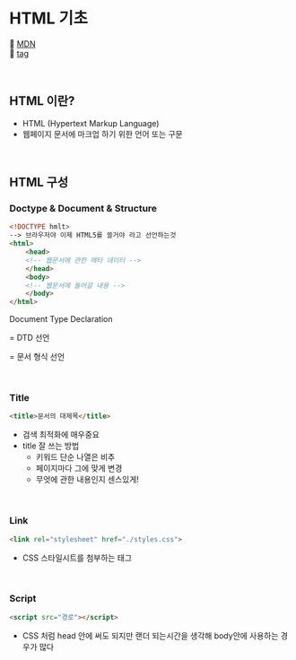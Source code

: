 # HTML 기초

📌 [MDN](https://developer.mozilla.org/en-US/)
<br>
📌 [tag](http://www.tcpschool.com/html-tags/intro)

<br>

## HTML 이란?
* HTML (Hypertext Markup Language) 
* 웹페이지 문서에 마크업 하기 위한 언어 또는 구문

<br>

## HTML 구성
### Doctype & Document & Structure
```html
<!DOCTYPE hmlt> 
--> 브라우저야 이제 HTML5를 쓸거야 라고 선언하는것 
<html>
	<head>
	<!-- 웹문서에 관한 메타 데이터 -->
	</head>
	<body>
	<!-- 웹문서에 들어갈 내용 -->
	</body>
</html>
```
Document Type Declaration

= DTD 선언

= 문서 형식 선언

<br>

### Title
```html
<title>문서의 대제목</title> 
```
* 검색 최적화에 매우중요 
* title 잘 쓰는 방법
    * 키워드 단순 나열은 비추
    * 페이지마다 그에 맞게 변경
    * 무엇에 관한 내용인지 센스있게!

<br>

### Link
```html
<link rel="stylesheet" href="./styles.css">
```
* CSS 스타일시트를 첨부하는 태그

<br>

### Script
```html
<script src="경로"></script>
```
* CSS 처럼 head 안에 써도 되지만 랜더 되는시간을 생각해 body안에 사용하는 경우가 많다 

